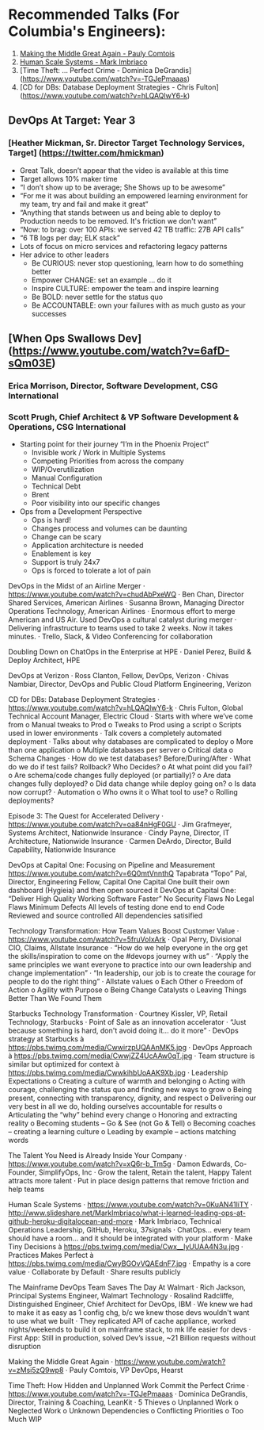 # Recommended Talks (For Columbia's Engineers):
 
1. [Making the Middle Great Again - Pauly Comtois](https://www.youtube.com/watch?v=zMsi5zQ9wp8)
2. [Human Scale Systems - Mark Imbriaco](https://www.youtube.com/watch?v=0KuAN41liTY)
3. [Time Theft: … Perfect Crime - Dominica DeGrandis] (https://www.youtube.com/watch?v=-TGJePmaaas)
4. [CD for DBs: Database Deployment Strategies - Chris Fulton] (https://www.youtube.com/watch?v=hLQAQlwY6-k) 
               
## DevOps At Target: Year 3
### [Heather Mickman, Sr. Director Target Technology Services, Target] (https://twitter.com/hmickman)
* Great Talk, doesn’t appear that the video is available at this time
* Target allows 10% maker time
* “I don’t show up to be average; She Shows up to be awesome”
* “For me it was about building an empowered learning environment for my team, try and fail and make it great”
* “Anything that stands between us and being able to deploy to Production needs to be removed. It's friction we don't want”
* “Now: to brag: over 100 APIs: we served 42 TB traffic: 27B API calls”
* “6 TB logs per day; ELK stack”
* Lots of focus on micro services and refactoring legacy patterns
* Her advice to other leaders
    * Be CURIOUS: never stop questioning, learn how to do something better
    * Empower CHANGE: set an example … do it
    * Inspire CULTURE: empower the team and inspire learning
    * Be BOLD: never settle for the status quo
    * Be ACCOUNTABLE: own your failures with as much gusto as your successes
 
## [When Ops Swallows Dev] (https://www.youtube.com/watch?v=6afD-sQm03E)
### Erica Morrison, Director, Software Development, CSG International
### Scott Prugh, Chief Architect & VP Software Development & Operations, CSG International
* Starting point for their journey “I’m in the Phoenix Project”
    * Invisible work / Work in Multiple Systems
    * Competing Priorities from across the company
    * WIP/Overutilization
    * Manual Configuration
    * Technical Debt
    * Brent
    * Poor visibility into our specific changes
* Ops from a Development Perspective
    * Ops is hard!
    * Changes process and volumes can be daunting
    * Change can be scary
    * Application architecture is needed
    * Enablement is key
    * Support is truly 24x7
    * Ops is forced to tolerate a lot of pain
               
DevOps in the Midst of an Airline Merger
·         https://www.youtube.com/watch?v=chudAbPxeWQ
·         Ben Chan, Director Shared Services, American Airlines
·         Susanna Brown, Managing Director Operations Technology, American Airlines
·         Enormous effort to merge American and US Air.  Used DevOps a cultural catalyst during merger
·         Delivering infrastructure to teams used to take 2 weeks. Now it takes minutes.
·         Trello, Slack, & Video Conferencing for collaboration
 
Doubling Down on ChatOps in the Enterprise at HPE
·         Daniel Perez, Build & Deploy Architect, HPE
 
DevOps at Verizon
·         Ross Clanton, Fellow, DevOps, Verizon
·         Chivas Nambiar, Director, DevOps and Public Cloud Platform Engineering, Verizon
 
CD for DBs: Database Deployment Strategies
·         https://www.youtube.com/watch?v=hLQAQlwY6-k
·         Chris Fulton, Global Technical Account Manager, Electric Cloud
·         Starts with where we’ve come from
o   Manual tweaks to Prod
o   Tweaks to Prod using a script
o   Scripts used in lower environments
·         Talk covers a completely automated deployment
·         Talks about why databases are complicated to deploy
o   More than one application
o   Multiple databases per server
o   Critical data
o   Schema Changes
·         How do we test databases? Before/During/After
·         What do we do if test fails?  Rollback? Who Decides?
o   At what point did you fail?
o   Are schema/code changes fully deployed (or partially)?
o   Are data changes fully deployed?
o   Did data change while deploy going on?
o   Is data now corrupt?
·         Automation
o   Who owns it
o   What tool to use?
o   Rolling deployments?
 
Episode 3: The Quest for Accelerated Delivery
·         https://www.youtube.com/watch?v=oa84nHgF0GU
·         Jim Grafmeyer, Systems Architect, Nationwide Insurance
·         Cindy Payne, Director, IT Architecture, Nationwide Insurance
·         Carmen DeArdo, Director, Build Capability, Nationwide Insurance
 
DevOps at Capital One: Focusing on Pipeline and Measurement
https://www.youtube.com/watch?v=6Q0mtVnnthQ
Tapabrata “Topo” Pal, Director, Engineering Fellow, Capital One
Capital One built their own dashboard (Hygieia) and then open sourced it
DevOps at Capital One: “Deliver High Quality Working Software Faster”
No Security Flaws
No Legal Flaws
Minimum Defects
All levels of testing done end to end
Code Reviewed and source controlled
All dependencies satisified
               
Technology Transformation: How Team Values Boost Customer Value
·         https://www.youtube.com/watch?v=5fruVoIxArk
·         Opal Perry, Divisional CIO, Claims, Allstate Insurance
·         “How do we help everyone in the org get the skills/inspiration to come on the #devops journey with us”
·         “Apply the same principles we want everyone to practice into our own leadership and change implementation”
·         “In leadership, our job is to create the courage for people to do the right thing”
·         Allstate values
o   Each Other
o   Freedom of Action
o   Agility with Purpose
o   Being Change Catalysts
o   Leaving Things Better Than We Found Them
 
Starbucks Technology Transformation
·         Courtney Kissler, VP, Retail Technology, Starbucks
·         Point of Sale as an innovation accelerator
·         “Just because something is hard, don't avoid doing it... do it more”
·         DevOps strategy at Starbucks à https://pbs.twimg.com/media/CwwirzpUQAAnMK5.jpg
·         DevOps Approach à https://pbs.twimg.com/media/CwwjZZ4UcAAw0qT.jpg
·         Team structure is similar but optimized for context à https://pbs.twimg.com/media/CwwkihbUoAAK9Xb.jpg
·         Leadership Expectations
o   Creating a culture of warmth and belonging
o   Acting with courage, challenging the status quo and finding new ways to grow
o   Being present, connecting with transparency, dignity, and respect
o   Delivering our very best in all we do, holding ourselves accountable for results
o   Articulating the “why” behind every change
o   Honoring and extracting reality
o   Becoming students – Go & See (not Go & Tell)
o   Becoming coaches – creating a learning culture
o   Leading by example – actions matching words
               
The Talent You Need is Already Inside Your Company
·         https://www.youtube.com/watch?v=xQ6r-b_Tm5g
·         Damon Edwards, Co-Founder, SimplifyOps, Inc
·         Grow the talent, Retain the talent, Happy Talent attracts more talent
·         Put in place design patterns that remove friction and help teams
 
Human Scale Systems
·         https://www.youtube.com/watch?v=0KuAN41liTY
·         http://www.slideshare.net/MarkImbriaco/what-i-learned-leading-ops-at-github-heroku-digitalocean-and-more
·         Mark Imbriaco, Technical Operations Leadership, GitHub, Heroku, 37signals
·         ChatOps... every team should have a room... and it should be integrated with your platform
·         Make Tiny Decisions à https://pbs.twimg.com/media/Cwx__lyUUAA4N3u.jpg
·         Practices Makes Perfect à https://pbs.twimg.com/media/CwyBGOvVQAEdnF7.jpg
·         Empathy is a core value
·         Collaborate by Default
·         Share results publicly
               
The Mainframe DevOps Team Saves The Day At Walmart
·         Rich Jackson, Principal Systems Engineer, Walmart Technology
·         Rosalind Radcliffe, Distinguished Engineer, Chief Architect for DevOps, IBM
·         We knew we had to make it as easy as 1 config chg, b/c we knew those devs wouldn't want to use what we built
·         They replicated API of cache appliance, worked nights/weekends to build it on mainframe stack, to mk life easier for devs
·         First App: Still in production, solved Dev’s issue, ~21 Billion requests without disruption
               
Making the Middle Great Again
·         https://www.youtube.com/watch?v=zMsi5zQ9wp8
·         Pauly Comtois, VP DevOps, Hearst
 
Time Theft: How Hidden and Unplanned Work Commit the Perfect Crime
·         https://www.youtube.com/watch?v=-TGJePmaaas
·         Dominica DeGrandis, Director, Training & Coaching, LeanKit
·         5 Thieves
o   Unplanned Work
o   Neglected Work
o   Unknown Dependencies
o   Conflicting Priorities
o   Too Much WIP
